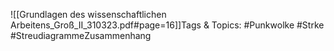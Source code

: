 
![[Grundlagen des wissenschaftlichen Arbeitens_Groß_II_310323.pdf#page=16]]Tags & Topics:
   #Punkwolke
   #Strke
   #StreudiagrammeZusammenhang